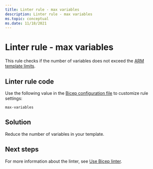 ```yaml
---
title: Linter rule - max variables
description: Linter rule - max variables
ms.topic: conceptual
ms.date: 11/18/2021
---
```


# Linter rule - max variables

This rule checks if the number of variables does not exceed the [ARM template limits](https://docs.microsoft.com/en-us/azure/azure-resource-manager/templates/best-practices#template-limits).

## Linter rule code

Use the following value in the [Bicep configuration file](bicep-config-linter.md) to customize rule settings:

`max-variables`

## Solution

Reduce the number of variables in your template.

## Next steps

For more information about the linter, see [Use Bicep linter](./linter.md).
